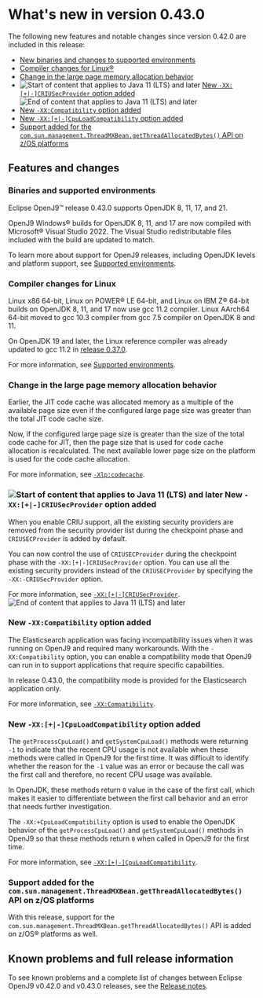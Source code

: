 <!--
* Copyright (c) 2017, 2025 IBM Corp. and others
*
* This program and the accompanying materials are made
* available under the terms of the Eclipse Public License 2.0
* which accompanies this distribution and is available at
* https://www.eclipse.org/legal/epl-2.0/ or the Apache
* License, Version 2.0 which accompanies this distribution and
* is available at https://www.apache.org/licenses/LICENSE-2.0.
*
* This Source Code may also be made available under the
* following Secondary Licenses when the conditions for such
* availability set forth in the Eclipse Public License, v. 2.0
* are satisfied: GNU General Public License, version 2 with
* the GNU Classpath Exception [1] and GNU General Public
* License, version 2 with the OpenJDK Assembly Exception [2].
*
* [1] https://www.gnu.org/software/classpath/license.html
* [2] https://openjdk.org/legal/assembly-exception.html
*
* SPDX-License-Identifier: EPL-2.0 OR Apache-2.0 OR GPL-2.0-only WITH Classpath-exception-2.0 OR GPL-2.0-only WITH OpenJDK-assembly-exception-1.0
-->

# What's new in version 0.43.0

The following new features and notable changes since version 0.42.0 are included in this release:

- [New binaries and changes to supported environments](#binaries-and-supported-environments)
- [Compiler changes for Linux&reg;](#compiler-changes-for-linux)
- [Change in the large page memory allocation behavior](#change-in-the-large-page-memory-allocation-behavior)
- ![Start of content that applies to Java 11 (LTS) and later](cr/java11plus.png) [New `-XX:[+|-]CRIUSecProvider` option added](#new-xx-criusecprovider-option-added) ![End of content that applies to Java 11 (LTS) and later](cr/java_close.png)
- [New `-XX:Compatibility` option added](#new-xxcompatibility-option-added)
- [New `-XX:[+|-]CpuLoadCompatibility` option added](#new-xx-cpuloadcompatibility-option-added)
- [Support added for the `com.sun.management.ThreadMXBean.getThreadAllocatedBytes()` API on z/OS platforms](#support-added-for-the-comsunmanagementthreadmxbeangetthreadallocatedbytes-api-on-zos-platforms)

## Features and changes

### Binaries and supported environments

Eclipse OpenJ9&trade; release 0.43.0 supports OpenJDK 8, 11, 17, and 21.

OpenJ9 Windows&reg; builds for OpenJDK 8, 11, and 17 are now compiled with Microsoft&reg; Visual Studio 2022. The Visual Studio redistributable files included with the build are updated to match.

To learn more about support for OpenJ9 releases, including OpenJDK levels and platform support, see [Supported environments](openj9_support.md).

### Compiler changes for Linux

Linux x86 64-bit, Linux on POWER&reg; LE 64-bit, and Linux on IBM Z&reg; 64-bit builds on OpenJDK 8, 11, and 17 now use gcc 11.2 compiler. Linux AArch64 64-bit moved to gcc 10.3 compiler from gcc 7.5 compiler on OpenJDK 8 and 11.

On OpenJDK 19 and later, the Linux reference compiler was already updated to gcc 11.2 in [release 0.37.0](version0.37.md).

For more information, see [Supported environments](openj9_support.md).

### Change in the large page memory allocation behavior

Earlier, the JIT code cache was allocated memory as a multiple of the available page size even if the configured large page size was greater than the total JIT code cache size.

Now, if the configured large page size is greater than the size of the total code cache for JIT, then the page size that is used for code cache allocation is recalculated. The next available lower page size on the platform is used for the code cache allocation.

For more information, see [`-Xlp:codecache`](xlpcodecache.md).

### ![Start of content that applies to Java 11 (LTS) and later](cr/java11plus.png) New `-XX:[+|-]CRIUSecProvider` option added

When you enable CRIU support, all the existing security providers are removed from the security provider list during the checkpoint phase and `CRIUSECProvider` is added by default.

You can now control the use of `CRIUSECProvider` during the checkpoint phase with the `-XX:[+|-]CRIUSecProvider` option. You can use all the existing security providers instead of the `CRIUSECProvider` by specifying the `-XX:-CRIUSecProvider` option.

For more information, see [`-XX:[+|-]CRIUSecProvider`](xxcriusecprovider.md). ![End of content that applies to Java 11 (LTS) and later](cr/java_close.png)

### New `-XX:Compatibility` option added

The Elasticsearch application was facing incompatibility issues when it was running on OpenJ9 and required many workarounds. With the `-XX:Compatibility` option, you can enable a compatibility mode that OpenJ9 can run in to support applications that require specific capabilities.

In release 0.43.0, the compatibility mode is provided for the Elasticsearch application only.

For more information, see [`-XX:Compatibility`](xxcompatibility.md).

### New `-XX:[+|-]CpuLoadCompatibility` option added

The `getProcessCpuLoad()` and `getSystemCpuLoad()` methods were returning `-1` to indicate that the recent CPU usage is not available when these methods were called in OpenJ9 for the first time. It was difficult to identify whether the reason for the `-1` value was an error or because the call was the first call and therefore, no recent CPU usage was available.

In OpenJDK, these methods return `0` value in the case of the first call, which makes it easier to differentiate between the first call behavior and an error that needs further investigation.

The `-XX:+CpuLoadCompatibility` option is used to enable the OpenJDK behavior of the `getProcessCpuLoad()` and `getSystemCpuLoad()` methods in OpenJ9 so that these methods return `0` when called in OpenJ9 for the first time.

For more information, see [`-XX:[+|-]CpuLoadCompatibility`](xxcpuloadcompatibility.md).

### Support added for the `com.sun.management.ThreadMXBean.getThreadAllocatedBytes()` API on z/OS platforms

With this release, support for the `com.sun.management.ThreadMXBean.getThreadAllocatedBytes()` API is added on z/OS&reg; platforms as well.

## Known problems and full release information

To see known problems and a complete list of changes between Eclipse OpenJ9 v0.42.0 and v0.43.0 releases, see the [Release notes](https://github.com/eclipse-openj9/openj9/blob/master/doc/release-notes/0.43/0.43.md).

<!-- ==== END OF TOPIC ==== version0.43.md ==== -->
